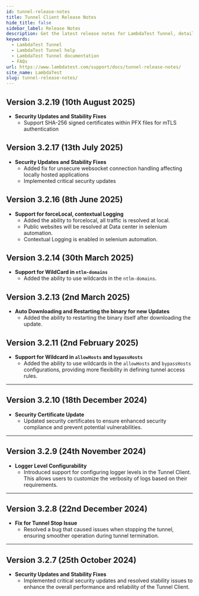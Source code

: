 ```yaml
---
id: tunnel-release-notes
title: Tunnel Client Release Notes
hide_title: false
sidebar_label: Release Notes
description: Get the latest release notes for LambdaTest Tunnel, detailing the latest features, fixes, and improvements for secure and seamless testing.
keywords:
  - LambdaTest Tunnel
  - LambdaTest Tunnel help
  - LambdaTest Tunnel documentation
  - FAQs
url: https://www.lambdatest.com/support/docs/tunnel-release-notes/
site_name: LambdaTest
slug: tunnel-release-notes/
---
```


<script type="application/ld+json"
      dangerouslySetInnerHTML={{ __html: JSON.stringify({
       "@context": "https://schema.org",
        "@type": "BreadcrumbList",
        "itemListElement": [{
          "@type": "ListItem",
          "position": 1,
          "name": "Home",
          "item": "https://www.lambdatest.com"
        },{
          "@type": "ListItem",
          "position": 2,
          "name": "Support",
          "item": "https://www.lambdatest.com/support/docs/"
        },{
          "@type": "ListItem",
          "position": 3,
          "name": "Release Notes",
          "item": "https://www.lambdatest.com/support/docs/tunel-release-notes/"
        }]
      })
    }}
></script>

## Version 3.2.19 (10th August 2025)
- **Security Updates and Stability Fixes**
  - Support SHA-256 signed certificates within PFX files for mTLS authentication

## Version 3.2.17 (13th July 2025)
- **Security Updates and Stability Fixes**
  - Added fix for unsecure websocket connection handling affecting locally hosted applications
  - Implemented critical security updates

## Version 3.2.16 (8th June 2025)
- **Support for forceLocal, contextual Logging**
  - Added the ability to forcelocal, all traffic is resolved at local.
  - Public websites will be resolved at Data center in selenium automation.
  - Contextual Logging is enabled in selenium automation.

## Version 3.2.14 (30th March 2025)
- **Support for WildCard in `ntlm-domains`**
  - Added the ability to use wildcards in the `ntlm-domains`.

## Version 3.2.13 (2nd March 2025)
- **Auto Downloading and Restarting the binary for new Updates**
  - Added the ability to restarting the binary itself after downloading the update.

## Version 3.2.11 (2nd February 2025)
- **Support for Wildcard in `allowHosts` and `bypassHosts`**
  - Added the ability to use wildcards in the `allowHosts` and `bypassHosts` configurations, providing more flexibility in defining tunnel access rules.

---

## Version 3.2.10 (18th December 2024)
- **Security Certificate Update**
  - Updated security certificates to ensure enhanced security compliance and prevent potential vulnerabilities.

---

## Version 3.2.9 (24th November 2024)
- **Logger Level Configurability**
  - Introduced support for configuring logger levels in the Tunnel Client. This allows users to customize the verbosity of logs based on their requirements.

---

## Version 3.2.8 (22nd December 2024)
- **Fix for Tunnel Stop Issue**
  - Resolved a bug that caused issues when stopping the tunnel, ensuring smoother operation during tunnel termination.

---

## Version 3.2.7 (25th October 2024)
- **Security Updates and Stability Fixes**
  - Implemented critical security updates and resolved stability issues to enhance the overall performance and reliability of the Tunnel Client.